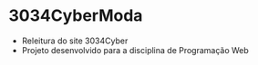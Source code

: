 # 3034CyberModa
* Releitura do site 3034Cyber
* Projeto desenvolvido para a disciplina de Programação Web
